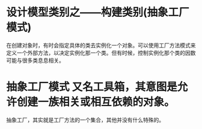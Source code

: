 设计模型类别之——构建类别(抽象工厂模式)
==============================================

在创建对象时，有时会指定具体的类去实例化一个对象。可以使用工厂方法模式来定义一个外部方法，以决定实例化那一个类。但有时候，控制实例化那个类的因数可能与很多类息息相关。
# 抽象工厂模式 又名工具箱，其意图是允许创建一族相关或相互依赖的对象。

抽象工厂，其实就是工厂方法的一个集合，其他并没有什么特殊的。